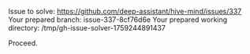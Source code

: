 Issue to solve: https://github.com/deep-assistant/hive-mind/issues/337
Your prepared branch: issue-337-8cf76d6e
Your prepared working directory: /tmp/gh-issue-solver-1759244891437

Proceed.